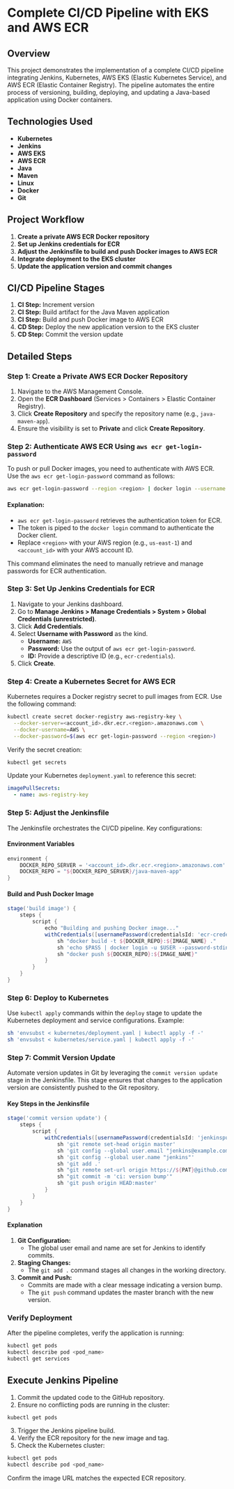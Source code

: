 # Complete CI/CD Pipeline with EKS and AWS ECR

## Overview
This project demonstrates the implementation of a complete CI/CD pipeline integrating Jenkins, Kubernetes, AWS EKS (Elastic Kubernetes Service), and AWS ECR (Elastic Container Registry). The pipeline automates the entire process of versioning, building, deploying, and updating a Java-based application using Docker containers.

## Technologies Used
- **Kubernetes**
- **Jenkins**
- **AWS EKS**
- **AWS ECR**
- **Java**
- **Maven**
- **Linux**
- **Docker**
- **Git**

## Project Workflow
1. **Create a private AWS ECR Docker repository**
2. **Set up Jenkins credentials for ECR**
3. **Adjust the Jenkinsfile to build and push Docker images to AWS ECR**
4. **Integrate deployment to the EKS cluster**
5. **Update the application version and commit changes**

## CI/CD Pipeline Stages
1. **CI Step:** Increment version
2. **CI Step:** Build artifact for the Java Maven application
3. **CI Step:** Build and push Docker image to AWS ECR
4. **CD Step:** Deploy the new application version to the EKS cluster
5. **CD Step:** Commit the version update

## Detailed Steps

### Step 1: Create a Private AWS ECR Docker Repository
1. Navigate to the AWS Management Console.
2. Open the **ECR Dashboard** (Services > Containers > Elastic Container Registry).
3. Click **Create Repository** and specify the repository name (e.g., `java-maven-app`).
4. Ensure the visibility is set to **Private** and click **Create Repository**.

### Step 2: Authenticate AWS ECR Using `aws ecr get-login-password`
To push or pull Docker images, you need to authenticate with AWS ECR. Use the `aws ecr get-login-password` command as follows:

```bash
aws ecr get-login-password --region <region> | docker login --username AWS --password-stdin <account_id>.dkr.ecr.<region>.amazonaws.com
```

#### Explanation:
- `aws ecr get-login-password` retrieves the authentication token for ECR.
- The token is piped to the `docker login` command to authenticate the Docker client.
- Replace `<region>` with your AWS region (e.g., `us-east-1`) and `<account_id>` with your AWS account ID.

This command eliminates the need to manually retrieve and manage passwords for ECR authentication.

### Step 3: Set Up Jenkins Credentials for ECR
1. Navigate to your Jenkins dashboard.
2. Go to **Manage Jenkins > Manage Credentials > System > Global Credentials (unrestricted)**.
3. Click **Add Credentials**.
4. Select **Username with Password** as the kind.
   - **Username:** `AWS`
   - **Password:** Use the output of `aws ecr get-login-password`.
   - **ID:** Provide a descriptive ID (e.g., `ecr-credentials`).
5. Click **Create**.

### Step 4: Create a Kubernetes Secret for AWS ECR
Kubernetes requires a Docker registry secret to pull images from ECR. Use the following command:

```bash
kubectl create secret docker-registry aws-registry-key \
  --docker-server=<account_id>.dkr.ecr.<region>.amazonaws.com \
  --docker-username=AWS \
  --docker-password=$(aws ecr get-login-password --region <region>)
```

Verify the secret creation:

```bash
kubectl get secrets
```

Update your Kubernetes `deployment.yaml` to reference this secret:

```yaml
imagePullSecrets:
  - name: aws-registry-key
```

### Step 5: Adjust the Jenkinsfile
The Jenkinsfile orchestrates the CI/CD pipeline. Key configurations:

#### Environment Variables
```groovy
environment {
    DOCKER_REPO_SERVER = '<account_id>.dkr.ecr.<region>.amazonaws.com'
    DOCKER_REPO = "${DOCKER_REPO_SERVER}/java-maven-app"
}
```

#### Build and Push Docker Image
```groovy
stage('build image') {
    steps {
        script {
            echo "Building and pushing Docker image..."
            withCredentials([usernamePassword(credentialsId: 'ecr-credentials', usernameVariable: 'USER', passwordVariable: 'PASS')]) {
                sh "docker build -t ${DOCKER_REPO}:${IMAGE_NAME} ."
                sh 'echo $PASS | docker login -u $USER --password-stdin ${DOCKER_REPO_SERVER}'
                sh "docker push ${DOCKER_REPO}:${IMAGE_NAME}"
            }
        }
    }
}
```

### Step 6: Deploy to Kubernetes
Use `kubectl apply` commands within the `deploy` stage to update the Kubernetes deployment and service configurations. Example:

```bash
sh 'envsubst < kubernetes/deployment.yaml | kubectl apply -f -'
sh 'envsubst < kubernetes/service.yaml | kubectl apply -f -'
```

### Step 7: Commit Version Update
Automate version updates in Git by leveraging the `commit version update` stage in the Jenkinsfile. This stage ensures that changes to the application version are consistently pushed to the Git repository.

#### Key Steps in the Jenkinsfile
```groovy
stage('commit version update') {
    steps {
        script {
            withCredentials([usernamePassword(credentialsId: 'jenkinspush', passwordVariable: 'PAT', usernameVariable: 'USER')]) {
                sh 'git remote set-head origin master'
                sh 'git config --global user.email "jenkins@example.com"'
                sh 'git config --global user.name "jenkins"'
                sh 'git add .'
                sh "git remote set-url origin https://${PAT}@github.com/irschad/ci-cd-eks-ecr.git"
                sh "git commit -m 'ci: version bump'"
                sh 'git push origin HEAD:master'
            }
        }
    }
}
```

#### Explanation
1. **Git Configuration:**
   - The global user email and name are set for Jenkins to identify commits.
2. **Staging Changes:**
   - The `git add .` command stages all changes in the working directory.
3. **Commit and Push:**
   - Commits are made with a clear message indicating a version bump.
   - The `git push` command updates the master branch with the new version.

### Verify Deployment
After the pipeline completes, verify the application is running:

```bash
kubectl get pods
kubectl describe pod <pod_name>
kubectl get services
```

## Execute Jenkins Pipeline
1. Commit the updated code to the GitHub repository.
2. Ensure no conflicting pods are running in the cluster:

```bash
kubectl get pods
```

3. Trigger the Jenkins pipeline build.
4. Verify the ECR repository for the new image and tag.
5. Check the Kubernetes cluster:

```bash
kubectl get pods
kubectl describe pod <pod_name>
```

Confirm the image URL matches the expected ECR repository.


